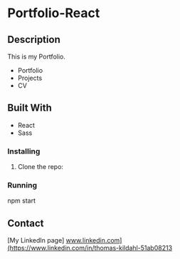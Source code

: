 # Portfolio-React

## Description

This is my Portfolio.


- Portfolio
- Projects
- CV


## Built With

- React
- Sass


### Installing


1. Clone the repo:



### Running

npm start

## Contact

[My LinkedIn page]
www.linkedin.com](https://www.linkedin.com/in/thomas-kildahl-51ab08213
